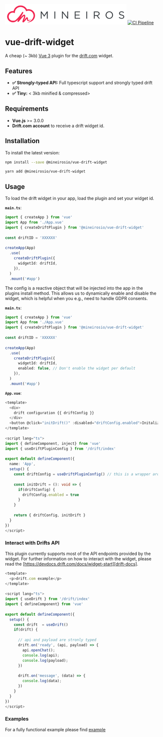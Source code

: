 [<img src="https://raw.githubusercontent.com/mineiros-io/brand/3bffd30e8bdbbde32c143e2650b2faa55f1df3ea/mineiros-primary-logo.svg" width="400"/>][homepage]
[![CI Pipeline](https://github.com/mineiros-io/vue-drift-widget/actions/workflows/build.yml/badge.svg)](https://github.com/mineiros-io/vue-drift-widget/actions/workflows/build.yml)

# vue-drift-widget

A cheap (~ 3kb) [Vue 3] plugin for the [drift.com] widget.

## Features

- **✅ Strongly-typed API:** Full typescript support and strongly typed drift API
- **✅ Tiny:** < 3kb minified & compressed>

## Requirements

- **Vue.js** >= 3.0.0
- **Drift.com account** to receive a drift widget id.

## Installation

To install the latest version:

```sh
npm install --save @mineirosio/vue-drift-widget
```

```sh
yarn add @mineirosio/vue-drift-widget
```

## Usage

To load the drift widget in your app,
load the plugin and set your widget id.

**`main.ts`**:

```ts
import { createApp } from 'vue'
import App from './App.vue'
import { createDriftPlugin } from '@mineirosio/vue-drift-widget'

const driftID = 'XXXXXX'

createApp(App)
  .use(
    createDriftPlugin({
      widgetId: driftId,
    }),
  )
  .mount('#app')
```

The config is a reactive object that will be injected into the app in the plugins
install method. This allows us to dynamically enable and disable the widget,
which is helpful when you e.g., need to handle GDPR consents.

**`main.ts`**:

```ts
import { createApp } from 'vue'
import App from './App.vue'
import { createDriftPlugin } from '@mineirosio/vue-drift-widget'

const driftID = 'XXXXXX'

createApp(App)
  .use(
    createDriftPlugin({
      widgetId: driftId,
      enabled: false, // Don't enable the widget per default
    }),
  )
  .mount('#app')
```

**`App.vue`**:

```ts
<template>
  <div>
    drift configuration {{ driftConfig }}
  </div>
  <button @click="initDrift()" :disabled="driftConfig.enabled">Initalize Drift</button>
</template>

<script lang="ts">
import { defineComponent, inject} from 'vue'
import { useDriftPluginConfig } from '/drift/index'

export default defineComponent({
  name: 'App',
  setup() {
    const driftConfig = useDriftPluginConfig() // this is a wrapper around inject()

    const initDrift = (): void => {
      if(driftConfig) {
        driftConfig.enabled = true
      }
    }

    return { driftConfig, initDrift }
  }
})
</script>
```

### Interact with Drifts API

This plugin currently supports most of the API endpoints provided by the widget.
For further information on how to interact with the widget, please read the [https://devdocs.drift.com/docs/widget-start][drift-docs].

```ts
<template>
  <p>drift.com example</p>
</template>

<script lang="ts">
import { useDrift } from '/drift/index'
import { defineComponent} from 'vue'

export default defineComponent({
  setup() {
    const drift  = useDrift()
    if(drift) {

      // api and payload are stronly typed
      drift.on('ready', (api, payload) => {
        api.openChat();
        console.log(api);
        console.log(payload);
      })

      drift.on('message', (data) => {
        console.log(data);
      })
    }
  }
})
</script>
```

### Examples

For a fully functional example please find [example]

<!-- References -->

[homepage]: https://mineiros.io/?ref=terraform-aws-iam-role
[example]: https://github.com/mineiros-io/vue-drift-widget/tree/main/examples/vue-drift-widget
[vue 3]: https://vuejs.org
[drift.com]: https://www.drift.com
[drift-docs]: https://devdocs.drift.com/docs/widget-start

